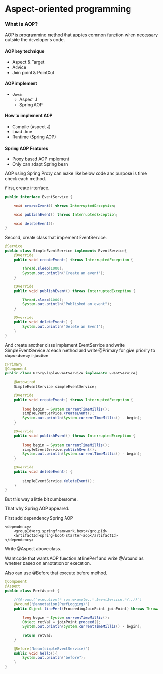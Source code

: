 # Aspect-oriented programming

### What is AOP?

AOP is programming method that applies common function when necessary outside the developer's code.

#### AOP key technique

* Aspect & Target
* Advice
* Join point & PointCut

#### AOP implement
* Java
    * Aspect J
    * Spring AOP

#### How to implement AOP
* Compile   (Aspect J)
* Load time
* Runtime   (Spring AOP)

#### Spring AOP Features
* Proxy based AOP implement
* Only can adapt Spring bean

AOP using Spring Proxy can make like below code and purpose is time check each method.

First, create interface.

~~~java
public interface EventService {

    void createEvent() throws InterruptedException;

    void publishEvent() throws InterruptedException;

    void deleteEvent();
}
~~~ 

Second, create class that implement EventService.

~~~java
@Service
public class SimpleEventService implements EventService{
    @Override
    public void createEvent() throws InterruptedException {

        Thread.sleep(1000);
        System.out.println("Create an event");
    }

    @Override
    public void publishEvent() throws InterruptedException {

        Thread.sleep(1000);
        System.out.println("Published an event");
    }

    @Override
    public void deleteEvent() {
        System.out.println("Delete an Event");
    }
}
~~~

And create another class implement EventService and write SimpleEventService at each method and write @Primary for give priority to dependency injection.

~~~java
@Primary
@Component
public class ProxySimpleEventService implements EventService{

    @Autowired
    SimpleEventService simpleEventService;

    @Override
    public void createEvent() throws InterruptedException {
        
        long begin = System.currentTimeMillis();
        simpleEventService.createEvent();
        System.out.println(System.currentTimeMillis() - begin);
    }

    @Override
    public void publishEvent() throws InterruptedException {
        
        long begin = System.currentTimeMillis();
        simpleEventService.publishEvent();
        System.out.println(System.currentTimeMillis() - begin);
    }

    @Override
    public void deleteEvent() {
        
        simpleEventService.deleteEvent();
    }
}
~~~

But this way a little bit cumbersome.

That why Spring AOP appeared.

First add dependency Spring AOP

~~~
<dependency>
    <groupId>org.springframework.boot</groupId>
    <artifactId>spring-boot-starter-aop</artifactId>
</dependency>
~~~

Write @Aspect above class.

Want code that wants AOP function at linePerf and write @Around as whether based on annotation or execution.

Also can use @Before that execute before method.

~~~java
@Component
@Aspect
public class PerfAspect {

    //@Around("execution(* com.example..*.EventService.*(..))")
    @Around("@annotation(PerfLogging)")
    public Object linePerf(ProceedingJoinPoint joinPoint) throws Throwable{

        long begin = System.currentTimeMillis();
        Object retVal = joinPoint.proceed();
        System.out.println(System.currentTimeMillis() - begin);

        return retVal;
    }

    @Before("bean(simpleEventService)")
    public void hello(){
        System.out.println("before");
    }
}
~~~